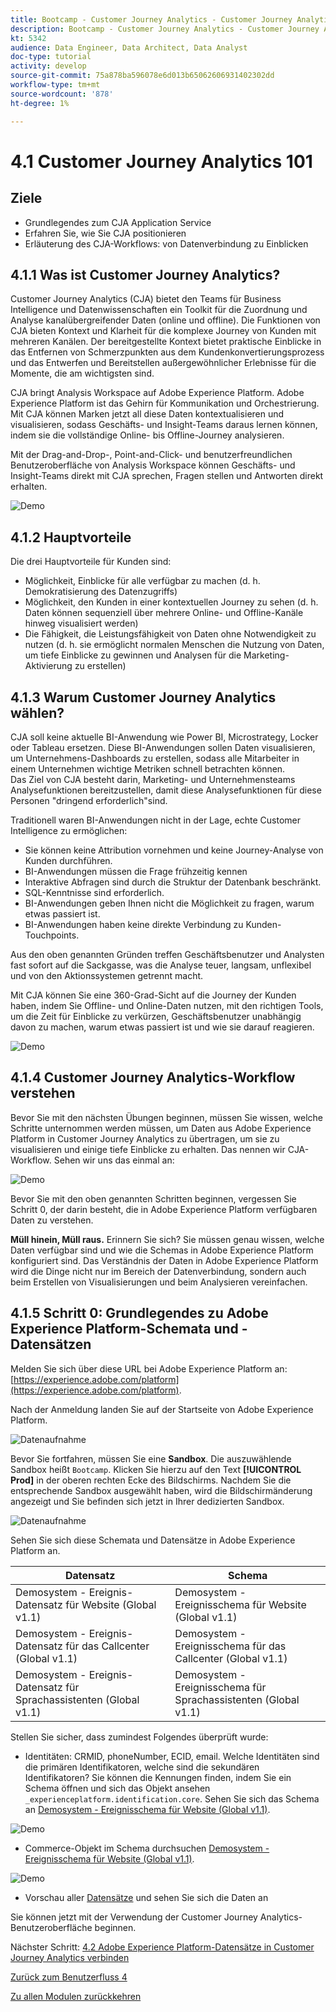 ```yaml
---
title: Bootcamp - Customer Journey Analytics - Customer Journey Analytics 101 - Brasilien
description: Bootcamp - Customer Journey Analytics - Customer Journey Analytics 101 - Brasilien
kt: 5342
audience: Data Engineer, Data Architect, Data Analyst
doc-type: tutorial
activity: develop
source-git-commit: 75a878ba596078e6d013b65062606931402302dd
workflow-type: tm+mt
source-wordcount: '878'
ht-degree: 1%

---
```


# 4.1 Customer Journey Analytics 101

## Ziele

- Grundlegendes zum CJA Application Service
- Erfahren Sie, wie Sie CJA positionieren
- Erläuterung des CJA-Workflows: von Datenverbindung zu Einblicken

## 4.1.1 Was ist Customer Journey Analytics?

Customer Journey Analytics (CJA) bietet den Teams für Business Intelligence und Datenwissenschaften ein Toolkit für die Zuordnung und Analyse kanalübergreifender Daten (online und offline). Die Funktionen von CJA bieten Kontext und Klarheit für die komplexe Journey von Kunden mit mehreren Kanälen. Der bereitgestellte Kontext bietet praktische Einblicke in das Entfernen von Schmerzpunkten aus dem Kundenkonvertierungsprozess und das Entwerfen und Bereitstellen außergewöhnlicher Erlebnisse für die Momente, die am wichtigsten sind.

CJA bringt Analysis Workspace auf Adobe Experience Platform. Adobe Experience Platform ist das Gehirn für Kommunikation und Orchestrierung. Mit CJA können Marken jetzt all diese Daten kontextualisieren und visualisieren, sodass Geschäfts- und Insight-Teams daraus lernen können, indem sie die vollständige Online- bis Offline-Journey analysieren.

Mit der Drag-and-Drop-, Point-and-Click- und benutzerfreundlichen Benutzeroberfläche von Analysis Workspace können Geschäfts- und Insight-Teams direkt mit CJA sprechen, Fragen stellen und Antworten direkt erhalten.

![Demo](./images/cja-adv-analysis1.png)

## 4.1.2 Hauptvorteile

Die drei Hauptvorteile für Kunden sind:

- Möglichkeit, Einblicke für alle verfügbar zu machen (d. h. Demokratisierung des Datenzugriffs)
- Möglichkeit, den Kunden in einer kontextuellen Journey zu sehen (d. h. Daten können sequenziell über mehrere Online- und Offline-Kanäle hinweg visualisiert werden)
- Die Fähigkeit, die Leistungsfähigkeit von Daten ohne Notwendigkeit zu nutzen (d. h. sie ermöglicht normalen Menschen die Nutzung von Daten, um tiefe Einblicke zu gewinnen und Analysen für die Marketing-Aktivierung zu erstellen)

## 4.1.3 Warum Customer Journey Analytics wählen?

CJA soll keine aktuelle BI-Anwendung wie Power BI, Microstrategy, Locker oder Tableau ersetzen. Diese BI-Anwendungen sollen Daten visualisieren, um Unternehmens-Dashboards zu erstellen, sodass alle Mitarbeiter in einem Unternehmen wichtige Metriken schnell betrachten können.\
Das Ziel von CJA besteht darin, Marketing- und Unternehmensteams Analysefunktionen bereitzustellen, damit diese Analysefunktionen für diese Personen &quot;dringend erforderlich&quot;sind.

Traditionell waren BI-Anwendungen nicht in der Lage, echte Customer Intelligence zu ermöglichen:

- Sie können keine Attribution vornehmen und keine Journey-Analyse von Kunden durchführen.
- BI-Anwendungen müssen die Frage frühzeitig kennen
- Interaktive Abfragen sind durch die Struktur der Datenbank beschränkt.
- SQL-Kenntnisse sind erforderlich.
- BI-Anwendungen geben Ihnen nicht die Möglichkeit zu fragen, warum etwas passiert ist.
- BI-Anwendungen haben keine direkte Verbindung zu Kunden-Touchpoints.

Aus den oben genannten Gründen treffen Geschäftsbenutzer und Analysten fast sofort auf die Sackgasse, was die Analyse teuer, langsam, unflexibel und von den Aktionssystemen getrennt macht.

Mit CJA können Sie eine 360-Grad-Sicht auf die Journey der Kunden haben, indem Sie Offline- und Online-Daten nutzen, mit den richtigen Tools, um die Zeit für Einblicke zu verkürzen, Geschäftsbenutzer unabhängig davon zu machen, warum etwas passiert ist und wie sie darauf reagieren.

![Demo](./images/cja-use-case.png)

## 4.1.4 Customer Journey Analytics-Workflow verstehen

Bevor Sie mit den nächsten Übungen beginnen, müssen Sie wissen, welche Schritte unternommen werden müssen, um Daten aus Adobe Experience Platform in Customer Journey Analytics zu übertragen, um sie zu visualisieren und einige tiefe Einblicke zu erhalten. Das nennen wir CJA-Workflow. Sehen wir uns das einmal an:

![Demo](./images/cja-work-flow.jpg)

Bevor Sie mit den oben genannten Schritten beginnen, vergessen Sie Schritt 0, der darin besteht, die in Adobe Experience Platform verfügbaren Daten zu verstehen.

**Müll hinein, Müll raus.** Erinnern Sie sich? Sie müssen genau wissen, welche Daten verfügbar sind und wie die Schemas in Adobe Experience Platform konfiguriert sind. Das Verständnis der Daten in Adobe Experience Platform wird die Dinge nicht nur im Bereich der Datenverbindung, sondern auch beim Erstellen von Visualisierungen und beim Analysieren vereinfachen.

## 4.1.5 Schritt 0: Grundlegendes zu Adobe Experience Platform-Schemata und -Datensätzen

Melden Sie sich über diese URL bei Adobe Experience Platform an: [https://experience.adobe.com/platform](https://experience.adobe.com/platform).

Nach der Anmeldung landen Sie auf der Startseite von Adobe Experience Platform.

![Datenaufnahme](../uc1/images/home.png)

Bevor Sie fortfahren, müssen Sie eine **Sandbox**. Die auszuwählende Sandbox heißt ``Bootcamp``. Klicken Sie hierzu auf den Text **[!UICONTROL Prod]** in der oberen rechten Ecke des Bildschirms. Nachdem Sie die entsprechende Sandbox ausgewählt haben, wird die Bildschirmänderung angezeigt und Sie befinden sich jetzt in Ihrer dedizierten Sandbox.

![Datenaufnahme](../uc1/images/sb1.png)

Sehen Sie sich diese Schemata und Datensätze in Adobe Experience Platform an.

| Datensatz | Schema |
| ----------------- |-------------| 
| Demosystem - Ereignis-Datensatz für Website (Global v1.1) | Demosystem - Ereignisschema für Website (Global v1.1) |
| Demosystem - Ereignis-Datensatz für das Callcenter (Global v1.1) | Demosystem - Ereignisschema für das Callcenter (Global v1.1) |
| Demosystem - Ereignis-Datensatz für Sprachassistenten (Global v1.1) | Demosystem - Ereignisschema für Sprachassistenten (Global v1.1) |

Stellen Sie sicher, dass zumindest Folgendes überprüft wurde:

- Identitäten: CRMID, phoneNumber, ECID, email. Welche Identitäten sind die primären Identifikatoren, welche sind die sekundären Identifikatoren?
Sie können die Kennungen finden, indem Sie ein Schema öffnen und sich das Objekt ansehen `_experienceplatform.identification.core`. Sehen Sie sich das Schema an [Demosystem - Ereignisschema für Website (Global v1.1)](https://experience.adobe.com/platform/schema).

![Demo](./images/identity.png)

- Commerce-Objekt im Schema durchsuchen [Demosystem - Ereignisschema für Website (Global v1.1)](https://experience.adobe.com/platform/schema).

![Demo](./images/commerce.png)

- Vorschau aller [Datensätze](https://experience.adobe.com/platform/dataset/browse?limit=50&amp;page=1&amp;sortDescending=1&amp;sortField=created) und sehen Sie sich die Daten an

Sie können jetzt mit der Verwendung der Customer Journey Analytics-Benutzeroberfläche beginnen.

Nächster Schritt: [4.2 Adobe Experience Platform-Datensätze in Customer Journey Analytics verbinden](./ex2.md)

[Zurück zum Benutzerfluss 4](./uc4.md)

[Zu allen Modulen zurückkehren](../../overview.md)
